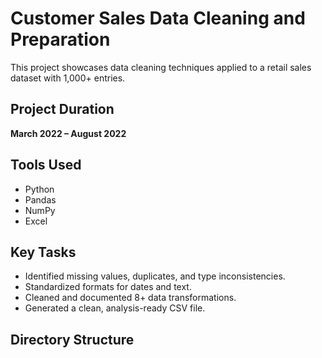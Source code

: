 # Customer Sales Data Cleaning and Preparation

This project showcases data cleaning techniques applied to a retail sales dataset with 1,000+ entries.

## Project Duration
**March 2022 – August 2022**

## Tools Used
- Python
- Pandas
- NumPy
- Excel

## Key Tasks
- Identified missing values, duplicates, and type inconsistencies.
- Standardized formats for dates and text.
- Cleaned and documented 8+ data transformations.
- Generated a clean, analysis-ready CSV file.

## Directory Structure

